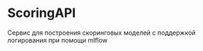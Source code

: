 # ScoringAPI

Сервис для построения скоринговых моделей с поддержкой логирования при помощи mlflow

